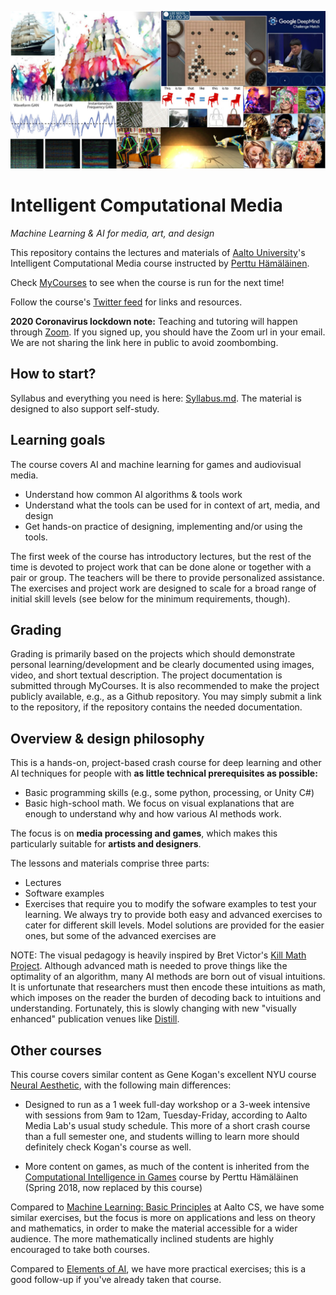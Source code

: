 <!--
![Images generated using GanBreeder](Lessons/Media/GanBreederWide128.png)
(*Images created using [GanBreeder](https://ganbreeder.app/)*) -->
![Some examples of content covered](Lessons/Media/github_preview.jpg)
# Intelligent Computational Media
*Machine Learning & AI for media, art, and design*

This repository contains the lectures and materials of [Aalto University](https://aalto.fi)'s Intelligent Computational Media course instructed by [Perttu Hämäläinen](http://perttu.info).

Check [MyCourses](https://mycourses.aalto.fi/course/search.php?search=intelligent+computational+media#menu4) to see when the course is run for the next time!

Follow the course's [Twitter feed](https://twitter.com/aaltomediaai) for links and resources.

**2020 Coronavirus lockdown note:** Teaching and tutoring will happen through [Zoom](https://zoom.us). If you signed up, you should have the Zoom url in your email. We are not sharing the link here in public to avoid zoombombing.

## How to start?
Syllabus and everything you need is here: [Syllabus.md](Syllabus.md). The material is designed to also support self-study.

## Learning goals
The course covers AI and machine learning for games and audiovisual media.
* Understand how common AI algorithms & tools work
* Understand what the tools can be used for in context of art, media, and design
* Get hands-on practice of designing, implementing and/or using the tools.

The first week of the course has introductory lectures, but the rest of the time is devoted to project work that can be done alone or together with a pair or group. The teachers will be there to provide personalized assistance. The exercises and project work are designed to scale for a broad range of initial skill levels (see below for the minimum requirements, though).



## Grading
Grading is primarily based on the projects which should demonstrate personal learning/development and be clearly documented using images, video, and short textual description. The project documentation is submitted through MyCourses. It is also recommended to make the project publicly available, e.g., as a Github repository. You may simply submit a link to the repository, if the repository contains the needed documentation.

## Overview & design philosophy
This is a hands-on, project-based crash course for deep learning and other AI techniques for people with **as little technical prerequisites as possible:**

* Basic programming skills (e.g., some  python, processing, or Unity C#)
* Basic high-school math. We focus on visual explanations that are enough to understand why and how various AI methods work.

The focus is on **media processing and games**, which makes this particularly suitable for **artists and designers**.

The lessons and materials comprise three parts:
* Lectures
* Software examples
* Exercises that require you to modify the sofware examples to test your learning. We always try to provide both easy and advanced exercises to cater for different skill levels. Model solutions are provided for the easier ones, but some of the advanced exercises are

NOTE: The visual pedagogy is heavily inspired by Bret Victor's [Kill Math Project](http://worrydream.com/KillMath/). Although advanced math is needed to prove things like the optimality of an algorithm, many AI methods are born out of visual intuitions. It is unfortunate that researchers must then encode these intuitions as math, which imposes on the reader the burden of decoding back to intuitions and understanding. Fortunately, this is slowly changing with new "visually enhanced" publication venues like [Distill](https://distill.pub/2017/momentum/).

## Other courses
This course covers similar content as Gene Kogan's excellent NYU course [Neural Aesthetic](https://ml4a.github.io/classes/itp-F18/), with the following main differences:

* Designed to run as a 1 week full-day workshop or a 3-week intensive with sessions from 9am to 12am, Tuesday-Friday, according to Aalto Media Lab's usual study schedule. This more of a short crash course than a full semester one, and students willing to learn more should definitely check Kogan's course as well.

* More content on games, as much of the content is inherited from the [Computational Intelligence in Games](https://version.aalto.fi/gitlab/hamalap5/CIGCourse2018) course by Perttu Hämäläinen (Spring 2018, now replaced by this course)

Compared to [Machine Learning: Basic Principles](https://mycourses.aalto.fi/course/view.php?id=20569) at Aalto CS, we have some similar exercises, but the focus is more on applications and less on theory and mathematics, in order to make the material accessible for a wider audience. The more mathematically inclined students are highly encouraged to take both courses.

Compared to [Elements of AI](https://www.elementsofai.com/), we have more practical exercises; this is a good follow-up if you've already taken that course.
